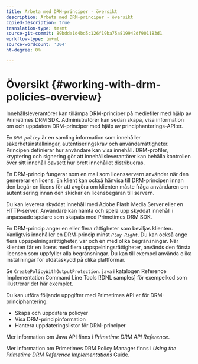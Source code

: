 ```yaml
---
title: Arbeta med DRM-principer - översikt
description: Arbeta med DRM-principer - översikt
copied-description: true
translation-type: tm+mt
source-git-commit: 89bdda1d4bd5c126f19ba75a819942df901183d1
workflow-type: tm+mt
source-wordcount: '304'
ht-degree: 0%

---
```



# Översikt {#working-with-drm-policies-overview}

Innehållsleverantörer kan tillämpa DRM-principer på mediefiler med hjälp av Primetimes DRM SDK. Administratörer kan sedan skapa, visa information om och uppdatera DRM-principer med hjälp av principhanterings-API:er.

En *`DRM policy`* är en samling information som innehåller säkerhetsinställningar, autentiseringskrav och användarrättigheter. Principen definierar hur användare kan visa innehåll. DRM-profiler, kryptering och signering gör att innehållsleverantörer kan behålla kontrollen över sitt innehåll oavsett hur brett innehållet distribueras.

En DRM-princip fungerar som en mall som licensservern använder när den genererar en licens. En klient kan också hänvisa till DRM-principen innan den begär en licens för att avgöra om klienten måste fråga användaren om autentisering innan den skickar en licensbegäran till servern.

Du kan leverera skyddat innehåll med Adobe Flash Media Server eller en HTTP-server. Användare kan hämta och spela upp skyddat innehåll i anpassade spelare som skapats med Primetimes DRM SDK.

En DRM-princip anger en eller flera rättigheter som beviljas klienten. Vanligtvis innehåller en DRM-princip minst *`Play Right`*. Du kan också ange flera uppspelningsrättigheter, var och en med olika begränsningar. När klienten får en licens med flera uppspelningsrättigheter, används den första licensen som uppfyller alla begränsningar. Du kan till exempel använda olika inställningar för utdataskydd på olika plattformar.

Se `CreatePolicyWithOutputProtection.java` i katalogen Reference Implementation Command Line Tools [!DNL samples] för exempelkod som illustrerar det här exemplet.

Du kan utföra följande uppgifter med Primetimes API:er för DRM-principhantering:

* Skapa och uppdatera policyer
* Visa DRM-principinformation
* Hantera uppdateringslistor för DRM-principer

Mer information om Java API finns i *Primetime DRM API Reference*.

Mer information om Primetimes DRM Policy Manager finns i *Using the Primetime DRM Reference Implementations* Guide.
